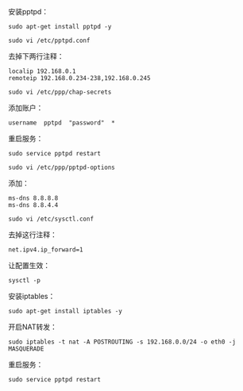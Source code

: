 安装pptpd：
```
sudo apt-get install pptpd -y
```

```
sudo vi /etc/pptpd.conf
```
去掉下两行注释：
```
localip 192.168.0.1
remoteip 192.168.0.234-238,192.168.0.245
```

```
sudo vi /etc/ppp/chap-secrets 
```
添加账户：
```
username  pptpd  "password"  *
```

重启服务：
```
sudo service pptpd restart
```

```
sudo vi /etc/ppp/pptpd-options
```
添加：
```
ms-dns 8.8.8.8
ms-dns 8.8.4.4
```


```
sudo vi /etc/sysctl.conf
```
去掉这行注释：
```
net.ipv4.ip_forward=1 
```
让配置生效：
```
sysctl -p
```

安装iptables：
```
sudo apt-get install iptables -y
```

开启NAT转发：
```
sudo iptables -t nat -A POSTROUTING -s 192.168.0.0/24 -o eth0 -j MASQUERADE
```

重启服务：
```
sudo service pptpd restart
```





